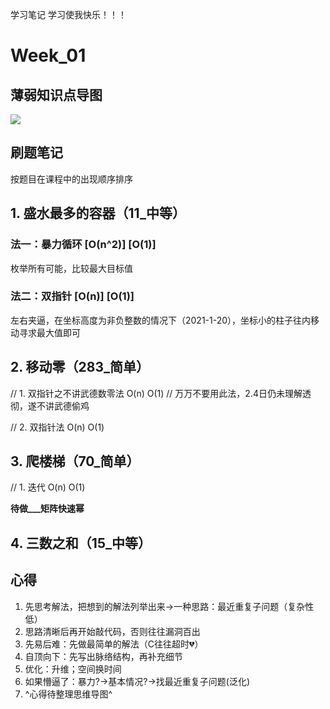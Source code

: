 学习笔记
学习使我快乐！！！

# Week_01

## 薄弱知识点导图

![](https://ftp.bmp.ovh/imgs/2021/01/5ba2e965198f0440.png)

## 刷题笔记

按题目在课程中的出现顺序排序

## 1. 盛水最多的容器（11_中等）

### 法一：暴力循环	[O(n^2)]	[O(1)]

枚举所有可能，比较最大目标值

### 法二：双指针	[O(n)]	[O(1)]

左右夹逼，在坐标高度为非负整数的情况下（2021-1-20），坐标小的柱子往内移动寻求最大值即可

## 2. 移动零（283_简单）

// 1. 双指针之不讲武德数零法 O(n) O(1)
// 万万不要用此法，2.4日仍未理解透彻，遂不讲武德偷鸡

// 2. 双指针法 O(n) O(1)

## 3. 爬楼梯（70_简单）

// 1. 迭代 O(n) O(1)

**待做___矩阵快速幂**

## 4. 三数之和（15_中等）



## 心得

1. 先思考解法，把想到的解法列举出来->一种思路：最近重复子问题（复杂性低）
2. 思路清晰后再开始敲代码，否则往往漏洞百出
3. 先易后难：先做最简单的解法（C往往超时💔）
4. 自顶向下：先写出脉络结构，再补充细节
5. 优化：升维；空间换时间
6. 如果懵逼了：暴力?->基本情况?->找最近重复子问题(泛化)
7. ^心得待整理思维导图^